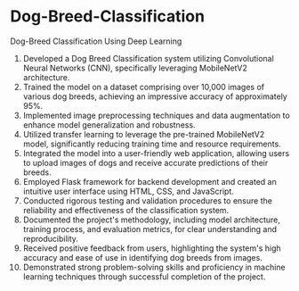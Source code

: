 # Dog-Breed-Classification
Dog-Breed Classification  Using Deep Learning
1. Developed a Dog Breed Classification system utilizing Convolutional Neural Networks (CNN), specifically leveraging MobileNetV2 architecture.
2. Trained the model on a dataset comprising over 10,000 images of various dog breeds, achieving an impressive accuracy of approximately 95%.
3. Implemented image preprocessing techniques and data augmentation to enhance model generalization and robustness.
4. Utilized transfer learning to leverage the pre-trained MobileNetV2 model, significantly reducing training time and resource requirements.
5. Integrated the model into a user-friendly web application, allowing users to upload images of dogs and receive accurate predictions of their breeds.
6. Employed Flask framework for backend development and created an intuitive user interface using HTML, CSS, and JavaScript.
7. Conducted rigorous testing and validation procedures to ensure the reliability and effectiveness of the classification system.
8. Documented the project's methodology, including model architecture, training process, and evaluation metrics, for clear understanding and reproducibility.
9. Received positive feedback from users, highlighting the system's high accuracy and ease of use in identifying dog breeds from images.
10. Demonstrated strong problem-solving skills and proficiency in machine learning techniques through successful completion of the project.
